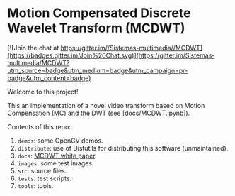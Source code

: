 # Motion Compensated Discrete Wavelet Transform (MCDWT)

[![Join the chat at https://gitter.im//Sistemas-multimedia//MCDWT](https://badges.gitter.im/Join%20Chat.svg)](https://gitter.im/Sistemas-multimedia/MCDWT?utm_source=badge&utm_medium=badge&utm_campaign=pr-badge&utm_content=badge)

Welcome to this project!

This an implementation of a novel video transform based on Motion Compensation (MC) and the DWT (see [docs/MCDWT.ipynb]).

Contents of this repo:

1. `demos`: some OpenCV demos.
2. `distribute`: use of Distutils for distributing this software (unmaintained).
3. `docs`: [MCDWT white paper](https://sistemas-multimedia.github.io/MCDWT/).
4. `images`: some test images.
5. `src`: source files.
7. `tests`: test scripts.
8. `tools`: tools.
